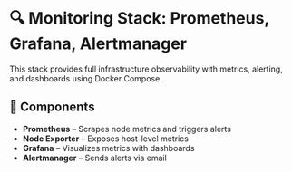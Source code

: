 # 🔍 Monitoring Stack: Prometheus, Grafana, Alertmanager

This stack provides full infrastructure observability with metrics, alerting, and dashboards using Docker Compose.

## 🔧 Components

- **Prometheus** – Scrapes node metrics and triggers alerts
- **Node Exporter** – Exposes host-level metrics
- **Grafana** – Visualizes metrics with dashboards
- **Alertmanager** – Sends alerts via email


